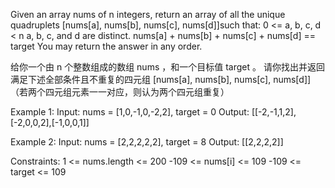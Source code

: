 Given an array nums of n integers, return an array of all the unique quadruplets [nums[a], nums[b], nums[c], nums[d]]such that:
0 <= a, b, c, d < n
a, b, c, and d are distinct.
nums[a] + nums[b] + nums[c] + nums[d] == target
You may return the answer in any order.

给你一个由 n 个整数组成的数组 nums ，和一个目标值 target 。
请你找出并返回满足下述全部条件且不重复的四元组 [nums[a], nums[b], nums[c], nums[d]] （若两个四元组元素一一对应，则认为两个四元组重复）

Example 1:
    Input: nums = [1,0,-1,0,-2,2], target = 0
    Output: [[-2,-1,1,2],[-2,0,0,2],[-1,0,0,1]]

Example 2:
    Input: nums = [2,2,2,2,2], target = 8
    Output: [[2,2,2,2]]
 
Constraints:
    1 <= nums.length <= 200
    -109 <= nums[i] <= 109
    -109 <= target <= 109